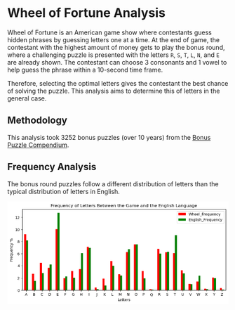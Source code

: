 # Wheel of Fortune Analysis

Wheel of Fortune is an American game show where contestants guess hidden phrases
by guessing letters one at a time. At the end of game, the contestant with the
highest amount of money gets to play the bonus round, where a challenging 
puzzle is presented with the letters `R`, `S`, `T`, `L`, `N`, and `E` are 
already shown. The contestant can choose 3 consonants and 1 vowel to help 
guess the phrase within a 10-second time frame.

Therefore, selecting the optimal letters gives the contestant the best chance of
solving the puzzle. This analysis aims to determine this of letters in the 
general case.

## Methodology
This analysis took 3252 bonus puzzles (over 10 years) from the
[Bonus Puzzle Compendium](https://www.angelfire.com/mi4/malldirectories/wheel/wheelbonus.html).

## Frequency Analysis
The bonus round puzzles follow a different distribution of letters than the
typical distribution of letters in English.

![pic](assets/English_letter_frequency.png)



